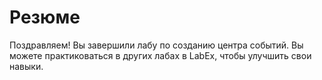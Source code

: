 # Резюме

Поздравляем! Вы завершили лабу по созданию центра событий. Вы можете практиковаться в других лабах в LabEx, чтобы улучшить свои навыки.

